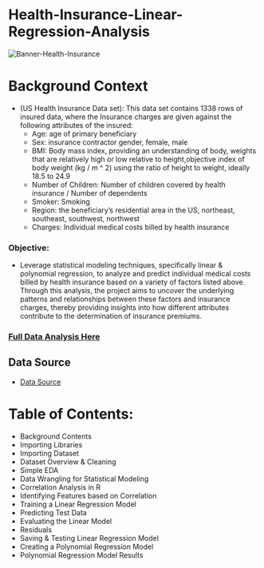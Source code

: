 # Health-Insurance-Linear-Regression-Analysis

![Banner-Health-Insurance](https://github.com/NumberHumanoid/Health-Insurance-Analysis/assets/149428916/55e0eb1f-e608-4e6c-9525-e0825680ad06)

# Background Context
- (US Health Insurance Data set): This data set contains 1338 rows of insured data, where the Insurance charges are given against the following attributes of the insured:
  - Age: age of primary beneficiary
  - Sex: insurance contractor gender, female, male
  - BMI: Body mass index, providing an understanding of body, weights that are relatively high or low relative to height,objective index of body weight (kg / m ^ 2) using the ratio of height to weight, ideally 18.5 to 24.9
  - Number of Children: Number of children covered by health insurance / Number of dependents
  - Smoker: Smoking
  - Region: the beneficiary’s residential area in the US, northeast, southeast, southwest, northwest
  - Charges: Individual medical costs billed by health insurance
 
### Objective: 
- Leverage statistical modeling techniques, specifically linear & polynomial regression, to analyze and predict individual medical costs billed by health insurance based on a variety of factors listed above. Through this analysis, the project aims to uncover the underlying patterns and relationships between these factors and insurance charges, thereby providing insights into how different attributes contribute to the determination of insurance premiums.

### [Full Data Analysis Here](https://rpubs.com/numberhumanoid/1147343)

## Data Source
- [Data Source](Assets/insurance.csv)

# Table of Contents: 
  - Background Contents
  - Importing Libraries
  - Importing Dataset
  - Dataset Overview & Cleaning
  - Simple EDA
  - Data Wrangling for Statistical Modeling
  - Correlation Analysis in R
  - Identifying Features based on Correlation
  - Training a Linear Regression Model
  - Predicting Test Data
  - Evaluating the Linear Model
  - Residuals
  - Saving & Testing Linear Regression Model
  - Creating a Polynomial Regression Model
  - Polynomial Regression Model Results
  
